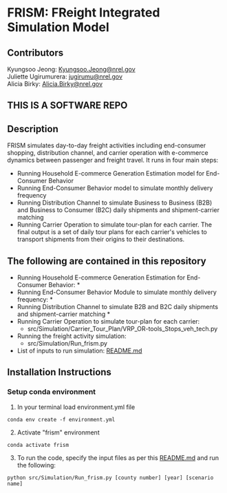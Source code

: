 # FRISM: FReight Integrated Simulation Model
## Contributors
Kyungsoo Jeong: <Kyungsoo.Jeong@nrel.gov>
<br>
Juliette Ugirumurera: <jugirumu@nrel.gov>
<br>
Alicia Birky: <Alicia.Birky@nrel.gov>
<br>

## THIS IS A SOFTWARE REPO

## Description
FRISM simulates day-to-day freight activities including end-consumer shopping, distribution channel, and carrier operation with e-commerce dynamics between passenger and freight travel. It runs in four main steps:
- Running Household E-commerce Generation Estimation model for End-Consumer Behavior
- Running End-Consumer Behavior model to simulate monthly delivery frequency
- Running Distribution Channel to simulate Business to Business (B2B) and Business to Consumer (B2C) daily shipments and shipment-carrier matching
- Running Carrier Operation to simulate tour-plan for each carrier.
The final output is a set of daily tour plans for each carrier's vehicles to transport shipments from their origins to their destinations.

## The following are contained in this repository
- Running Household E-commerce Generation Estimation for End-Consumer Behavior:
    *   
- Running End-Consumer Behavior Module to simulate monthly delivery frequency:
    *   
- Running Distribution Channel to simulate B2B and B2C daily shipments and shipment-carrier matching
    *   
- Running Carrier Operation to simulate tour-plan for each carrier:
    *   src/Simulation/Carrier_Tour_Plan/VRP_OR-tools_Stops_veh_tech.py
- Running the freight activity simulation:
    *   src/Simulation/Run_frism.py
- List of inputs to run simulation: [README.md](https://github.com/NREL/FRISM/tree/open-source/src#readme)

## Installation Instructions
### Setup conda environment
1. In your terminal load  environment.yml file
```linux
conda env create -f environment.yml
```
2. Activate "frism" environment
```linux
conda activate frism
```
3. To run the code, specify the input files as per this [README.md](https://github.com/NREL/FRISM/tree/open-source/src#readme) and run the following:
```linux
python src/Simulation/Run_frism.py [county number] [year] [scenario name]
```
